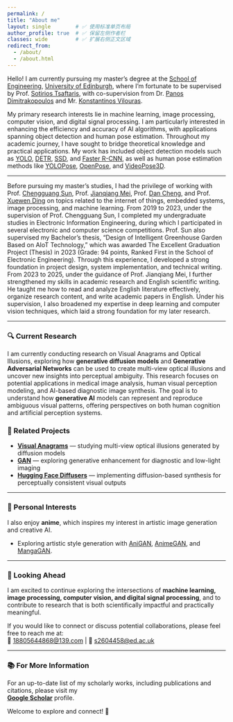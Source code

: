 ```yaml
---
permalink: /
title: "About me"
layout: single        # ✅ 使用标准单页布局
author_profile: true  # ✅ 保留左侧作者栏
classes: wide         # ✅ 扩展右侧正文区域
redirect_from:
  - /about/
  - /about.html
---
```


Hello! I am currently pursuing my master’s degree at the [School of Engineering](https://eng.ed.ac.uk/), [University of Edinburgh](https://www.ed.ac.uk/), where I’m fortunate to be supervised by Prof. [Sotirios Tsaftaris](https://eng.ed.ac.uk/about/people/professor-sotirios-tsaftaris), with co-supervision from Dr. [Panos Dimitrakopoulos](https://vios.science/team/panos) and Mr. [Konstantinos Vilouras](https://vios.science/team/kostas).

My primary research interests lie in machine learning, image processing, computer vision, and digital signal processing. I am particularly interested in enhancing the efficiency and accuracy of AI algorithms, with applications spanning object detection and human pose estimation. Throughout my academic journey, I have sought to bridge theoretical knowledge and practical applications. My work has included object detection models such as  [YOLO](https://github.com/ultralytics/ultralytics), [DETR](https://github.com/facebookresearch/detr), [SSD](https://github.com/amdegroot/ssd.pytorch), and [Faster R-CNN](https://github.com/jwyang/faster-rcnn.pytorch), as well as human pose estimation methods like [YOLOPose](https://arxiv.org/abs/2204.06806), [OpenPose](https://github.com/CMU-Perceptual-Computing-Lab/openpose), and [VideoPose3D](https://github.com/facebookresearch/VideoPose3D).  

---

Before pursuing my master’s studies, I had the privilege of working with Prof. [Chengguang Sun](https://dianzi.tute.edu.cn/info/1291/25242.htm), Prof. [Jianqiang Mei](https://dianzi.tute.edu.cn/info/1291/25232.htm), Prof. [Dan Cheng](https://dianzi.tute.edu.cn/info/1291/25162.htm), and Prof. [Xuewen Ding](https://dianzi.tute.edu.cn/info/1291/25172.htm)  on topics related to the internet of things, embedded systems, image processing, and machine learning. From 2019 to 2023, under the supervision of Prof. Chengguang Sun, I completed my undergraduate studies in Electronic Information Engineering, during which I participated in several electronic and computer science competitions. Prof. Sun also supervised my Bachelor’s thesis, “Design of Intelligent Greenhouse Garden Based on AIoT Technology,” which was awarded The Excellent Graduation Project (Thesis) in 2023 (Grade: 94 points, Ranked First in the School of Electronic Engineering). Through this experience, I developed a strong foundation in project design, system implementation, and technical writing. From 2023 to 2025, under the guidance of Prof. Jianqiang Mei, I further strengthened my skills in academic research and English scientific writing. He taught me how to read and analyze English literature effectively, organize research content, and write academic papers in English. Under his supervision, I also broadened my expertise in deep learning and computer vision techniques, which laid a strong foundation for my later research.  

---

### 🔍 Current Research

I am currently conducting research on Visual Anagrams and Optical Illusions, exploring how **generative diffusion models** and **Generative Adversarial Networks** can be used to create multi-view optical illusions and uncover new insights into perceptual ambiguity. This research focuses on potential applications in medical image analysis, human visual perception modeling, and AI-based diagnostic image synthesis. The goal is to understand how **generative AI** models can represent and reproduce ambiguous visual patterns, offering perspectives on both human cognition and artificial perception systems.

### 🔗 Related Projects
- [**Visual Anagrams**](https://github.com/dangeng/visual_anagrams) — studying multi-view optical illusions generated by diffusion models  
- [**GAN**](https://github.com/eriklindernoren/PyTorch-GAN) — exploring generative enhancement for diagnostic and low-light imaging  
- [**Hugging Face Diffusers**](https://github.com/huggingface/diffusers) — implementing diffusion-based synthesis for perceptually consistent visual outputs  

---

### 🎨 Personal Interests

I also enjoy **anime**, which inspires my interest in artistic image generation and creative AI.  

- Exploring artistic style generation with [AniGAN](https://github.com/bing-li-ai/AniGAN), [AnimeGAN](https://github.com/TachibanaYoshino/AnimeGAN), and [MangaGAN](https://github.com/nikitaa30/Manga-GAN). 

---

### 🚀 Looking Ahead

I am excited to continue exploring the intersections of **machine learning, image processing, computer vision, and digital signal processing**, and to contribute to research that is both scientifically impactful and practically meaningful.

If you would like to connect or discuss potential collaborations, please feel free to reach me at:  
📧 18805644868@139.com | 📧 s2604458@ed.ac.uk  

---

### 📚 For More Information
For an up-to-date list of my scholarly works, including publications and citations, please visit my  
[**Google Scholar**](https://scholar.google.com/citations?hl=en&user=wv4jqDEAAAAJ) profile.  

Welcome to explore and connect! 🌟




